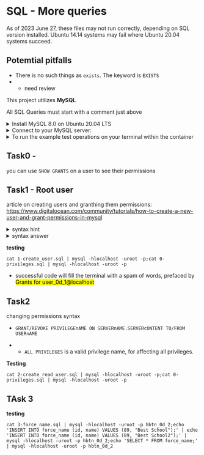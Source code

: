 # SQL - More queries

As of 2023 June 27, these files may not run correctly, depending on SQL version installed. Ubuntu 14.14 systems may fail where Ubuntu 20.04 systems succeed.

## Potemtial pitfalls

* There is no such things as `exists`. The keyword is `EXISTS`
* * need review

This project utilizes **MySQL**

All SQL Queries must start with a comment just above


<details>
    <summary>
        Install MySQL 8.0 on Ubuntu 20.04 LTS
    </summary>
        $ sudo apt update
        $ sudo apt install mysql-server
        ...
        $ mysql --version
        mysql  Ver 8.0.25-0ubuntu0.20.04.1 for Linux on x86_64 ((Ubuntu))
        $
</details>

<details>
    <summary>
        Connect to your MySQL server:
    </summary>

    $ sudo mysql
    Welcome to the MySQL monitor.  Commands end with ; or \g.
    Your MySQL connection id is 11
    Server version: 8.0.25-0ubuntu0.20.04.1 (Ubuntu)

    Copyright (c) 2000, 2021, Oracle and/or its affiliates.

    Oracle is a registered trademark of Oracle Corporation and/or its
    affiliates. Other names may be trademarks of their respective
    owners.

    Type 'help;' or '\h' for help. Type '\c' to clear the current input statement.

    mysql>
    mysql> quit
    Bye
    $
</details>

<details>
    <summary>
        To run the example test operations on your terminal within the container
    </summary>
    run
    <code>service mysql start</code><br>

your password can be skipped (Enter key) through

</details>

## Task0 -

you can use `SHOW GRANTS` on a user to see their permissions

## Task1 - Root user

article on creating users and granthing them permissions: https://www.digitalocean.com/community/tutorials/how-to-create-a-new-user-and-grant-permissions-in-mysql



<details>
    <summary>
        syntax hint
    </summary>
    <code>DO SOMETHING IF CONDITION details of the something to do;</code>
</details>

<details>
    <summary>
        syntax answer
    </summary>
    <code>CREATE USER IF NOT exists 'username' IDENTIFIED WITH mysql_native_password BY 'password';</code>
</details>

**testing**

`cat 1-create_user.sql | mysql -hlocalhost -uroot -p;cat 0-privileges.sql | mysql -hlocalhost -uroot -p`

* successful code will fill the terminal with a spam of words, prefaced by <mark>Grants for user_0d_1@localhost</mark>

## Task2

changing permissions syntax

* `GRANT/REVOKE PRIVILEGEnAME ON SERVERnAME.SERVERcONTENT TO/FROM USERnAME`

* * `ALL PRIVILEGES` is a valid privilege name, for affecting all privileges.

**Testing**

`cat 2-create_read_user.sql | mysql -hlocalhost -uroot -p;cat 0-privileges.sql | mysql -hlocalhost -uroot -p`

## TAsk 3

**testing**

`cat 3-force_name.sql | mysql -hlocalhost -uroot -p hbtn_0d_2;echo 'INSERT INTO force_name (id, name) VALUES (89, "Best School");' | echo 'INSERT INTO force_name (id, name) VALUES (89, "Best School2");' | mysql -hlocalhost -uroot -p hbtn_0d_2;echo 'SELECT * FROM force_name;' | mysql -hlocalhost -uroot -p hbtn_0d_2`